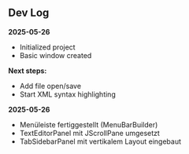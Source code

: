 ## Dev Log

**2025-05-26**
- Initialized project
- Basic window created

**Next steps:**
- Add file open/save
- Start XML syntax highlighting


**2025-05-26**
- Menüleiste fertiggestellt (MenuBarBuilder)
- TextEditorPanel mit JScrollPane umgesetzt
- TabSidebarPanel mit vertikalem Layout eingebaut
